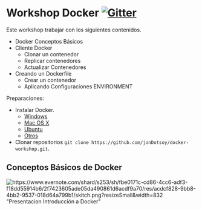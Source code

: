 Workshop Docker [![Gitter](https://badges.gitter.im/Join%20Chat.svg)](https://gitter.im/jonDotsoy/docker-workshop?utm_source=badge&utm_medium=badge&utm_campaign=pr-badge&utm_content=body_badge)
===============


Este workshop trabajar con los siguientes contenidos.

  - Docker Conceptos Básicos
  - Cliente Docker
    - Clonar un contenedor
    - Replicar contenedores
    - Actualizar Contenedores
  - Creando un Dockerfile
    - Crear un contenedor
    - Aplicando Configuraciones ENVIRONMENT


Preparaciones:

  - Instalar Docker.
    - [Windows](https://docs.docker.com/installation/windows/)
    - [Mac OS X](https://docs.docker.com/installation/mac/)
    - [Ubuntu](https://docs.docker.com/installation/ubuntulinux/)
    - [Otros](https://docs.docker.com/installation/)
  - Clonar repositorios `git clone https://github.com/jonDotsoy/docker-workshop.git`.



Conceptos Básicos de Docker 
---------------------------

![https://www.evernote.com/shard/s253/sh/fbe0171c-cd86-4cc6-adf3-f18dd55914b6/2f7423605ade05da490861d6acdf9a70/res/acdcf828-9bb8-4bb2-9537-018d64a799b1/skitch.png?resizeSmall&width=832 "Presentacion Introducción a Docker"](https://docs.google.com/presentation/d/1GmvcBS77YXPlcGSX9OteVfc0AXzC70uEEzLgEEGkHO0/pub?start=false&loop=false&delayms=3000)

